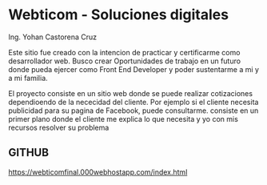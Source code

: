 
# Webticom - Soluciones digitales
Ing. Yohan Castorena Cruz


Este sitio fue creado con la intencion de practicar y certificarme como desarrollador web. Busco crear
Oportunidades de trabajo en un futuro donde pueda ejercer como Front End Developer y poder sustentarme a mi y a mi familia.

El proyecto consiste en un sitio web donde se puede realizar cotizaciones dependioendo de la nececidad del cliente. Por ejemplo si el cliente
necesita publicidad para su pagina de Facebook, puede consultarme. consiste en un primer plano 
donde el cliente me explica lo que necesita y yo con mis recursos resolver su problema

## GITHUB

https://webticomfinal.000webhostapp.com/index.html

